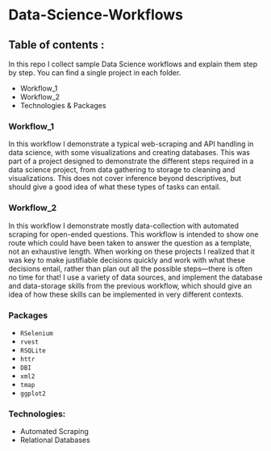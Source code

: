 # Data-Science-Workflows

## Table of contents : 

In this repo I collect sample Data Science workflows and explain them step by step. You can find a single project in each folder. 

* Workflow_1
* Workflow_2
* Technologies & Packages 

### Workflow_1

In this workflow I demonstrate a typical web-scraping and API handling in data science, with some visualizations and creating databases. This was part of a project designed to demonstrate the different steps required in a data science project, from data gathering to storage to cleaning and visualizations. This does not cover inference beyond descriptives, but should give a good idea of what these types of tasks can entail. 


### Workflow_2

In this workflow I demonstrate mostly data-collection with automated scraping for open-ended questions. This workflow is intended to show one route which could have been taken to answer the question as a template, not an exhaustive length. When working on these projects I realized that it was key to make justifiable decisions quickly and work with what these decisions entail, rather than plan out all the possible steps—there is often no time for that! I use a variety of data sources, and implement the database and data-storage skills from the previous workflow, which should give an idea of how these skills can be implemented in very different contexts. 

### Packages 

* `RSelenium`
* `rvest`
* `RSQLite`
* `httr`
* `DBI`
* `xml2`
* `tmap`
* `ggplot2`

### Technologies: 

* Automated Scraping
* Relational Databases 

